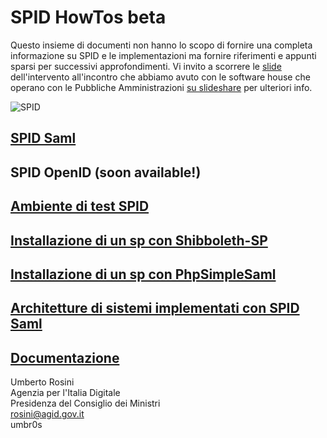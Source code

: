 SPID HowTos beta
================

Questo insieme di documenti non hanno lo scopo di fornire una completa informazione su SPID e le implementazioni ma fornire riferimenti e appunti sparsi per successivi approfondimenti.
Vi invito a scorrere le [slide](https://www.slideshare.net/TeamDigitale/integrazione-e-uso-di-spid-allinterno-di-unapplicazione-web-valerio-paolini-technical-project-manager-del-team-per-la-trasformazione-digitale-umberto-rosini-it-e-software-architect-dellagenzia-per-litalia-digitale-agid) dell'intervento all'incontro che abbiamo avuto con le software house che operano con le Pubbliche Amministrazioni [su slideshare](https://www.slideshare.net/TeamDigitale/integrazione-e-uso-di-spid-allinterno-di-unapplicazione-web-valerio-paolini-technical-project-manager-del-team-per-la-trasformazione-digitale-umberto-rosini-it-e-software-architect-dellagenzia-per-litalia-digitale-agid) per ulteriori info.


![SPID](https://raw.githubusercontent.com/umbros/spid-docs/master/images/spid.png)


[SPID Saml](https://github.com/italia/spid-docs/blob/master/pages/spid-saml.md)
-------------------

SPID OpenID (soon available!)
-----------------------------

[Ambiente di test SPID](https://github.com/italia/spid-docs/blob/master/pages/spid-ambiente-di-test.md)
-----------------------

[Installazione di un sp con Shibboleth-SP](https://github.com/italia/spid-docs/blob/master/pages/spid-shibboleth-sp.md)
------------------------------------------

[Installazione di un sp con PhpSimpleSaml](https://github.com/italia/spid-docs/blob/master/pages/spid-simplesamlphp-sp.md)
----------------------------------------

[Architetture di sistemi implementati con SPID Saml](https://github.com/italia/spid-docs/blob/master/pages/spid-architetture-sistemi.md)
----------------------------------------------------

[Documentazione](https://github.com/italia/spid-docs/blob/master/pages/documentazione-e-utilita.md)
--------------

Umberto Rosini<br>
Agenzia per l'Italia Digitale<br>
Presidenza del Consiglio dei Ministri<br>
rosini@agid.gov.it<br>
umbr0s<br>
